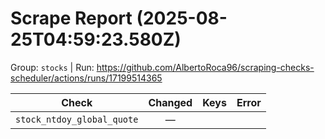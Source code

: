 # Scrape Report (2025-08-25T04:59:23.580Z)

Group: `stocks`  |  Run: https://github.com/AlbertoRoca96/scraping-checks-scheduler/actions/runs/17199514365

| Check | Changed | Keys | Error |
|---|:---:|:--|:--|
| `stock_ntdoy_global_quote` | — |  |  |
